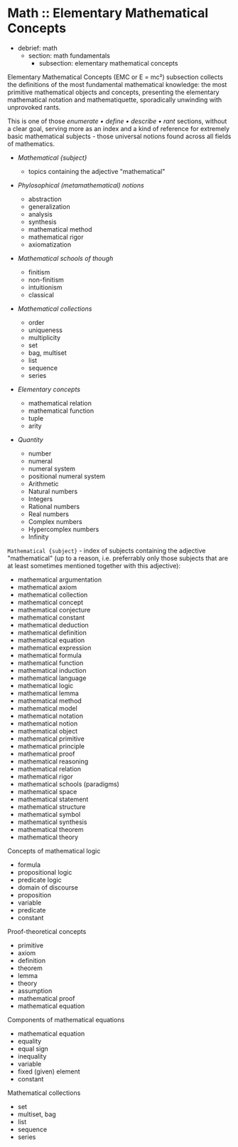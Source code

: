 # Math :: Elementary Mathematical Concepts

- debrief: math
  - section: math fundamentals
    - subsection: elementary mathematical concepts

Elementary Mathematical Concepts (EMC or E = mc²) subsection collects the definitions of the most fundamental mathematical knowledge: the most primitive mathematical objects and concepts, presenting the elementary mathematical notation and mathematiquette, sporadically unwinding with unprovoked rants.

This is one of those *enumerate • define • describe • rant* sections, without a clear goal, serving more as an index and a kind of reference for extremely basic mathematical subjects - those universal notions found across all fields of mathematics.


- *Mathematical {subject}*
  - topics containing the adjective "mathematical"

- *Phylosophical (metamathematical) notions*
  - abstraction
  - generalization
  - analysis
  - synthesis
  - mathematical method
  - mathematical rigor
  - axiomatization


- *Mathematical schools of though*
  - finitism
  - non-finitism
  - intuitionism
  - classical

- *Mathematical collections*
  - order
  - uniqueness
  - multiplicity
  - set
  - bag, multiset
  - list
  - sequence
  - series

- *Elementary concepts*
  - mathematical relation
  - mathematical function
  - tuple
  - arity

- *Quantity*
  - number
  - numeral
  - numeral system
  - positional numeral system
  - Arithmetic
  - Natural numbers
  - Integers
  - Rational numbers
  - Real numbers
  - Complex numbers
  - Hypercomplex numbers
  - Infinity



`Mathematical {subject}` - index of subjects containing the adjective "mathematical" (up to a reason, i.e. preferrably only those subjects that are at least sometimes mentioned together with this adjective):
- mathematical argumentation
- mathematical axiom
- mathematical collection
- mathematical concept
- mathematical conjecture
- mathematical constant
- mathematical deduction
- mathematical definition
- mathematical equation
- mathematical expression
- mathematical formula
- mathematical function
- mathematical induction
- mathematical language
- mathematical logic
- mathematical lemma
- mathematical method
- mathematical model
- mathematical notation
- mathematical notion
- mathematical object
- mathematical primitive
- mathematical principle
- mathematical proof
- mathematical reasoning
- mathematical relation
- mathematical rigor
- mathematical schools (paradigms)
- mathematical space
- mathematical statement
- mathematical structure
- mathematical symbol
- mathematical synthesis
- mathematical theorem
- mathematical theory







Concepts of mathematical logic
- formula
- propositional logic
- predicate logic
- domain of discourse
- proposition
- variable
- predicate
- constant

Proof-theoretical concepts
- primitive
- axiom
- definition
- theorem
- lemma
- theory
- assumption
- mathematical proof
- mathematical equation

Components of mathematical equations
- mathematical equation
- equality
- equal sign
- inequality
- variable
- fixed (given) element
- constant

Mathematical collections
- set
- multiset, bag
- list
- sequence
- series
